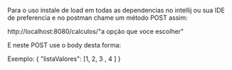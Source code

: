 Para o uso instale de load em todas as dependencias no intellij ou sua IDE de preferencia e no postman chame um método POST assim:

http://localhost:8080/calculos/"a opção que voce escolher"

E neste POST use o body desta forma: 

Exemplo:
{
   "listaValores": [1, 2, 3 , 4 ]
}
